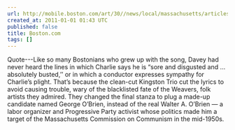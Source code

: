 ```yaml
---
url: http://mobile.boston.com/art/30//news/local/massachusetts/articles/2010/12/26/charlies_true_history_moves_out_from_the_underground/?single=1
created_at: 2011-01-01 01:43 UTC
published: false
title: Boston.com
tags: []
---
```


Quote---Like so many Bostonians who grew up with the song, Davey had never heard the lines in which Charlie says he is “sore and disgusted and … absolutely busted,’’ or in which a conductor expresses sympathy for Charlie’s plight. That’s because the clean-cut Kingston Trio cut the lyrics to avoid causing trouble, wary of the blacklisted fate of the Weavers, folk artists they admired. They changed the final stanza to plug a made-up candidate named George O’Brien, instead of the real Walter A. O’Brien — a labor organizer and Progressive Party activist whose politics made him a target of the Massachusetts Commission on Communism in the mid-1950s.
